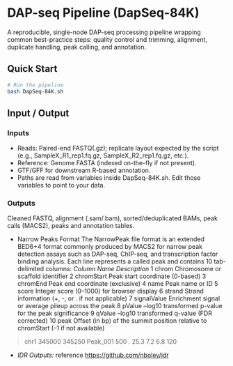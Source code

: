 # DAP-seq Pipeline (DapSeq-84K)

A reproducible, single-node DAP-seq processing pipeline wrapping common best-practice steps:
quality control and trimming, alignment, duplicate handling, peak calling, and annotation.

## Quick Start

```bash
# Run the pipeline
bash DapSeq-84K.sh
```
## Input / Output
### Inputs
- Reads: Paired-end FASTQ(.gz); replicate layout expected by the script (e.g., SampleX_R1_rep1.fq.gz, SampleX_R2_rep1.fq.gz, etc.).
- Reference: Genome FASTA (indexed on-the-fly if not present).
- GTF/GFF for downstream R-based annotation.
- Paths are read from variables inside DapSeq-84K.sh. Edit those variables to point to your data.

### Outputs
Cleaned FASTQ, alignment (.sam/.bam), sorted/deduplicated BAMs, peak calls (MACS2), peaks and annotation tables.
- Narrow Peaks Format
The NarrowPeak file format is an extended BED6+4 format commonly produced by MACS2 for narrow peak detection assays such as DAP-seq, ChIP-seq, and transcription factor binding analysis. Each line represents a called peak and contains 10 tab-delimited columns:
*Column*	*Name*	*Description*
1	chrom	Chromosome or scaffold identifier
2	chromStart	Peak start coordinate (0-based)
3	chromEnd	Peak end coordinate (exclusive)
4	name	Peak name or ID
5	score	Integer score (0–1000) for browser display
6	strand	Strand information (+, -, or . if not applicable)
7	signalValue	Enrichment signal or average pileup across the peak
8	pValue	–log10 transformed p-value for the peak significance
9	qValue	–log10 transformed q-value (FDR corrected)
10	peak	Offset (in bp) of the summit position relative to chromStart (–1 if not available)
> chr1    345000    345250    Peak_001    500    .    25.3    7.2    6.8    120

- *IDR Outputs:* reference https://github.com/nboley/idr
